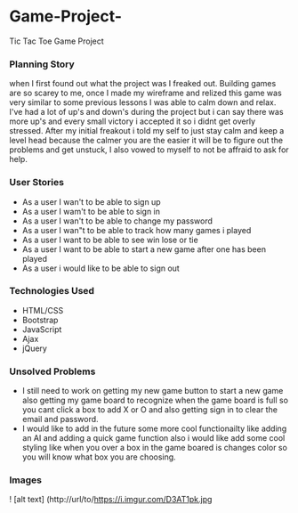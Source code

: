 # Game-Project-
Tic Tac Toe Game Project


### Planning Story 
when I first found out what the project was I freaked out. Building games are so scarey to me, once I made my wireframe and relized
this game was very similar to some previous lessons I was able to calm down and relax. I've had a lot of up's and down's
during the project but i can say there was more up's and every small victory i accepted it so i didnt get overly stressed.
After my initial freakout i told my self to just stay calm and keep a level head because the calmer you are the easier it 
will be to figure out the problems and get unstuck, I also vowed to myself to not be affraid to ask for help.

### User Stories
- As a user I wan't to be able to sign up
- As a user I wam't to be able to sign in
- As a user I wan't to be able to change my password 
- As a user I wan"t to be able to track how many games i played 
- As a user I want to be able to see win lose or tie 
- As a user I want to be able to start a new game after one has been played
- As a user i would like to be able to sign out 


### Technologies Used 
- HTML/CSS
- Bootstrap
- JavaScript
- Ajax 
- jQuery


### Unsolved Problems
- I still need to work on getting my new game button to start a new game also getting my game board to recognize when the game board is full so you cant click a box to add X or O and also getting sign in to clear the email and password.
- I would like to add in the future some more cool functionailty like adding an AI and adding a quick game function also i would like add some cool styling like when you over a box in the game boared is changes color so you will know what box you are choosing.


### Images 
! [alt text] (http://url/to/https://i.imgur.com/D3AT1pk.jpg
